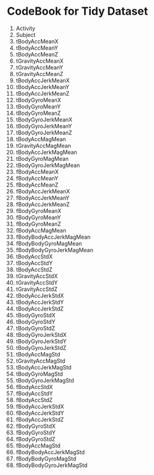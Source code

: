 CodeBook for Tidy Dataset
=========================

1. Activity
2. Subject
3. tBodyAccMeanX
4. tBodyAccMeanY
5. tBodyAccMeanZ
6. tGravityAccMeanX
7. tGravityAccMeanY
8. tGravityAccMeanZ
9. tBodyAccJerkMeanX
10. tBodyAccJerkMeanY
11. tBodyAccJerkMeanZ
12. tBodyGyroMeanX
13. tBodyGyroMeanY
14. tBodyGyroMeanZ
15. tBodyGyroJerkMeanX
16. tBodyGyroJerkMeanY
17. tBodyGyroJerkMeanZ
18. tBodyAccMagMean
19. tGravityAccMagMean
20. tBodyAccJerkMagMean
21. tBodyGyroMagMean
22. tBodyGyroJerkMagMean
23. fBodyAccMeanX
24. fBodyAccMeanY
25. fBodyAccMeanZ
26. fBodyAccJerkMeanX
27. fBodyAccJerkMeanY
28. fBodyAccJerkMeanZ
29. fBodyGyroMeanX
30. fBodyGyroMeanY
31. fBodyGyroMeanZ
32. fBodyAccMagMean
33. fBodyBodyAccJerkMagMean
34. fBodyBodyGyroMagMean
35. fBodyBodyGyroJerkMagMean
36. tBodyAccStdX
37. tBodyAccStdY
38. tBodyAccStdZ
39. tGravityAccStdX
40. tGravityAccStdY
41. tGravityAccStdZ
42. tBodyAccJerkStdX
43. tBodyAccJerkStdY
44. tBodyAccJerkStdZ
45. tBodyGyroStdX
46. tBodyGyroStdY
47. tBodyGyroStdZ
48. tBodyGyroJerkStdX
49. tBodyGyroJerkStdY
50. tBodyGyroJerkStdZ
51. tBodyAccMagStd
52. tGravityAccMagStd
53. tBodyAccJerkMagStd
54. tBodyGyroMagStd
55. tBodyGyroJerkMagStd
56. fBodyAccStdX
57. fBodyAccStdY
58. fBodyAccStdZ
59. fBodyAccJerkStdX
60. fBodyAccJerkStdY
61. fBodyAccJerkStdZ
62. fBodyGyroStdX
63. fBodyGyroStdY
64. fBodyGyroStdZ
65. fBodyAccMagStd
66. fBodyBodyAccJerkMagStd
67. fBodyBodyGyroMagStd
68. fBodyBodyGyroJerkMagStd
